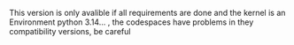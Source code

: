 This version is only avalible if all requirements are done and the kernel is an Environment python 3.14... , the codespaces have problems in they compatibility versions, be careful 

